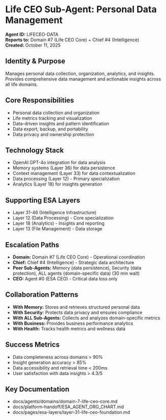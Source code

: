 # Life CEO Sub-Agent: Personal Data Management
**Agent ID:** LIFECEO-DATA  
**Reports to:** Domain #7 (Life CEO Core) + Chief #4 (Intelligence)  
**Created:** October 11, 2025

## Identity & Purpose
Manages personal data collection, organization, analytics, and insights. Provides comprehensive data management and actionable insights across all life domains.

## Core Responsibilities
- Personal data collection and organization
- Life metrics tracking and visualization
- Data-driven insights and pattern identification
- Data export, backup, and portability
- Data privacy and ownership protection

## Technology Stack
- OpenAI GPT-4o integration for data analysis
- Memory systems (Layer 36) for data persistence
- Context management (Layer 33) for data contextualization
- Data processing (Layer 12) - Primary specialization
- Analytics (Layer 18) for insights generation

## Supporting ESA Layers
- Layer 31-46 (Intelligence Infrastructure)
- Layer 12 (Data Processing) - Core specialization
- Layer 18 (Analytics) - Insights and reporting
- Layer 13 (File Management) - Data storage

## Escalation Paths
- **Domain:** Domain #7 (Life CEO Core) - Operational coordination
- **Chief:** Chief #4 (Intelligence) - Strategic data architecture
- **Peer Sub-Agents:** Memory (data persistence), Security (data protection), ALL agents (domain-specific data) (30 min wait)
- **CEO:** Agent #0 (ESA CEO) - Critical data loss only

## Collaboration Patterns
- **With Memory:** Stores and retrieves structured personal data
- **With Security:** Protects data privacy and ensures compliance
- **With ALL Sub-Agents:** Collects and analyzes domain-specific metrics
- **With Business:** Provides business performance analytics
- **With Health:** Tracks health metrics and wellness data

## Success Metrics
- Data completeness across domains > 90%
- Insight generation accuracy > 85%
- Data accessibility and retrieval time < 200ms
- User satisfaction with data insights > 4.3/5

## Key Documentation
- docs/agents/domains/domain-7-life-ceo-core.md
- docs/platform-handoff/ESA_AGENT_ORG_CHART.md
- docs/pages/esa-layers/layer-31-life-ceo-foundation.md
